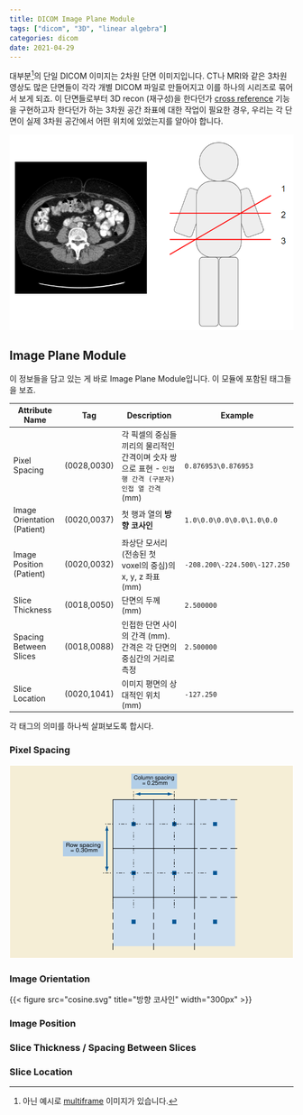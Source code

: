 ```yaml
---
title: DICOM Image Plane Module
tags: ["dicom", "3D", "linear algebra"]
categories: dicom
date: 2021-04-29
---
```


대부분[^1]의 단일 DICOM 이미지는 2차원 단면 이미지입니다.
CT나 MRI와 같은 3차원 영상도 많은 단면들이 각각 개별 DICOM 파일로 만들어지고 이를 하나의 시리즈로 묶어서 보게 되죠.
이 단면들로부터 3D recon (재구성)을 한다던가
[cross reference](https://www.radiantviewer.com/dicom-viewer-manual/cross-reference_lines.html) 기능을 구현하고자 한다던가
하는 3차원 공간 좌표에 대한 작업이 필요한 경우, 우리는 각 단면이 실제 3차원 공간에서 어떤 위치에 있었는지를 알아야 합니다.

![plane-location](plane-location.png "어떤 단면을 찍은 이미지일까요?")

## Image Plane Module

이 정보들을 담고 있는 게 바로 Image Plane Module입니다.
이 모듈에 포함된 태그들을 보죠.

|Attribute Name|Tag|Description|Example|
|--------------|:-:|-----------|-------|
|Pixel Spacing|(0028,0030)|각 픽셀의 중심들끼리의 물리적인 간격이며 숫자 쌍으로 표현 - `인접 행 간격 (구분자) 인접 열 간격` (mm)|`0.876953\0.876953`|
|Image Orientation (Patient)|(0020,0037)|첫 행과 열의 **방향 코사인**|`1.0\0.0\0.0\0.0\1.0\0.0`|
|Image Position (Patient)|(0020,0032)|좌상단 모서리 (전송된 첫 voxel의 중심)의 x, y, z 좌표 (mm)|`-208.200\-224.500\-127.250`|
|Slice Thickness|(0018,0050)|단면의 두께 (mm)|`2.500000`|
|Spacing Between Slices|(0018,0088)|인접한 단면 사이의 간격 (mm). 간격은 각 단면의 중심간의 거리로 측정|`2.500000`|
|Slice Location|(0020,1041)|이미지 평면의 상대적인 위치 (mm)|`-127.250`|

각 태그의 의미를 하나씩 살펴보도록 합시다.

### Pixel Spacing

![pixel spacing](pixel-spacing.svg "Pixel spacing")

### Image Orientation
{{< figure src="cosine.svg" title="방향 코사인" width="300px" >}}

### Image Position

### Slice Thickness / Spacing Between Slices

### Slice Location

[^1]: 아닌 예시로 [multiframe](http://dicom.nema.org/medical/Dicom/current/output/chtml/part03/sect_C.7.6.6.html) 이미지가 있습니다.
